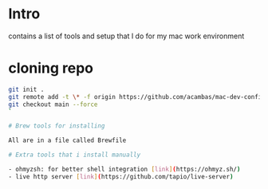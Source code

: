 # Intro

contains a list of tools and setup that I do for my mac work environment

# cloning repo

```bash
git init .
git remote add -t \* -f origin https://github.com/acambas/mac-dev-configs
git checkout main --force
`

# Brew tools for installing

All are in a file called Brewfile

# Extra tools that i install manually

- ohmyzsh: for better shell integration [link](https://ohmyz.sh/)
- live http server [link](https://github.com/tapio/live-server)
```
